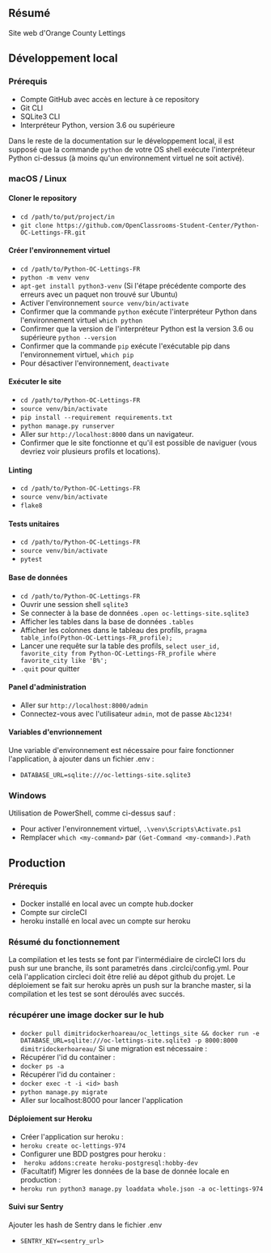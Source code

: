 ## Résumé

Site web d'Orange County Lettings

## Développement local

### Prérequis

- Compte GitHub avec accès en lecture à ce repository
- Git CLI
- SQLite3 CLI
- Interpréteur Python, version 3.6 ou supérieure

Dans le reste de la documentation sur le développement local, il est supposé que la commande `python` de votre OS shell exécute l'interpréteur Python ci-dessus (à moins qu'un environnement virtuel ne soit activé).

### macOS / Linux

#### Cloner le repository

- `cd /path/to/put/project/in`
- `git clone https://github.com/OpenClassrooms-Student-Center/Python-OC-Lettings-FR.git`

#### Créer l'environnement virtuel

- `cd /path/to/Python-OC-Lettings-FR`
- `python -m venv venv`
- `apt-get install python3-venv` (Si l'étape précédente comporte des erreurs avec un paquet non trouvé sur Ubuntu)
- Activer l'environnement `source venv/bin/activate`
- Confirmer que la commande `python` exécute l'interpréteur Python dans l'environnement virtuel
`which python`
- Confirmer que la version de l'interpréteur Python est la version 3.6 ou supérieure `python --version`
- Confirmer que la commande `pip` exécute l'exécutable pip dans l'environnement virtuel, `which pip`
- Pour désactiver l'environnement, `deactivate`

#### Exécuter le site

- `cd /path/to/Python-OC-Lettings-FR`
- `source venv/bin/activate`
- `pip install --requirement requirements.txt`
- `python manage.py runserver`
- Aller sur `http://localhost:8000` dans un navigateur.
- Confirmer que le site fonctionne et qu'il est possible de naviguer (vous devriez voir plusieurs profils et locations).

#### Linting

- `cd /path/to/Python-OC-Lettings-FR`
- `source venv/bin/activate`
- `flake8`

#### Tests unitaires

- `cd /path/to/Python-OC-Lettings-FR`
- `source venv/bin/activate`
- `pytest`

#### Base de données

- `cd /path/to/Python-OC-Lettings-FR`
- Ouvrir une session shell `sqlite3`
- Se connecter à la base de données `.open oc-lettings-site.sqlite3`
- Afficher les tables dans la base de données `.tables`
- Afficher les colonnes dans le tableau des profils, `pragma table_info(Python-OC-Lettings-FR_profile);`
- Lancer une requête sur la table des profils, `select user_id, favorite_city from
  Python-OC-Lettings-FR_profile where favorite_city like 'B%';`
- `.quit` pour quitter

#### Panel d'administration

- Aller sur `http://localhost:8000/admin`
- Connectez-vous avec l'utilisateur `admin`, mot de passe `Abc1234!`

#### Variables d'envrionnement 

Une variable d'environnement est nécessaire pour faire fonctionner l'application, à ajouter dans un fichier .env :  

- `DATABASE_URL=sqlite:///oc-lettings-site.sqlite3`

### Windows

Utilisation de PowerShell, comme ci-dessus sauf :

- Pour activer l'environnement virtuel, `.\venv\Scripts\Activate.ps1` 
- Remplacer `which <my-command>` par `(Get-Command <my-command>).Path`


## Production

### Prérequis

- Docker installé en local avec un compte hub.docker
- Compte sur circleCI
- heroku installé en local avec un compte sur heroku

### Résumé du fonctionnement

La compilation et les tests se font par l'intermédiaire de circleCI lors du push sur une branche, ils sont parametrés dans .circlci/config.yml. Pour celà l'application circleci doit être relié au dépot github du projet.
Le déploiement se fait sur heroku après un push sur la branche master, si la compilation et les test se sont déroulés avec succés. 

### récupérer une image docker sur le hub

- `docker pull dimitridockerhoareau/oc_lettings_site && docker run -e DATABASE_URL=sqlite:///oc-lettings-site.sqlite3 -p 8000:8000 dimitridockerhoareau/`
Si une migration est nécessaire :
- Récupérer l'id du container :
- `docker ps -a`
- Récupérer l'id du container :
- `docker exec -t -i <id> bash`
- `python manage.py migrate`
- Aller sur localhost:8000 pour lancer l'application

#### Déploiement sur Heroku

- Créer l'application sur heroku :
- `heroku create oc-lettings-974`
- Configurer une BDD postgres pour heroku :
- ` heroku addons:create heroku-postgresql:hobby-dev`
- (Facultatif) Migrer les données de la base de donnée locale en production :
- `heroku run python3 manage.py loaddata whole.json -a oc-lettings-974`


#### Suivi sur Sentry

Ajouter les hash de Sentry dans le fichier .env  
- `SENTRY_KEY=<sentry_url>`
